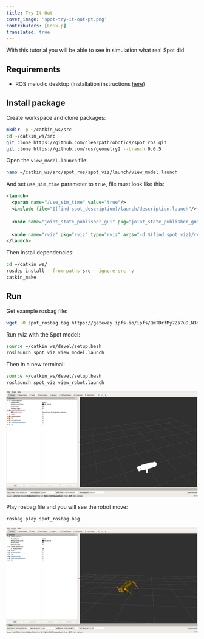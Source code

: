 ```yaml
---
title: Try It Out
cover_image: 'spot-try-it-out-pt.png' 
contributors: [LoSk-p]
translated: true
---
```


With this tutorial you will be able to see in simulation what real Spot did.

## Requirements

* ROS melodic desktop (installation instructions [here](http://wiki.ros.org/melodic/Installation/Ubuntu))

## Install package

Create workspace and clone packages:
```bash
mkdir -p ~/catkin_ws/src
cd ~/catkin_ws/src
git clone https://github.com/clearpathrobotics/spot_ros.git
git clone https://github.com/ros/geometry2 --branch 0.6.5
```
Open the `view_model.launch` file:
```bash
nano ~/catkin_ws/src/spot_ros/spot_viz/launch/view_model.launch
```

And set `use_sim_time` parameter to `true`, file must look like this:
```xml
<launch>
  <param name="/use_sim_time" value="true"/>
  <include file="$(find spot_description)/launch/description.launch"/>

  <node name="joint_state_publisher_gui" pkg="joint_state_publisher_gui" type="joint_state_publisher_gui" />

  <node name="rviz" pkg="rviz" type="rviz" args="-d $(find spot_viz)/rviz/model.rviz" />
</launch>
```

Then install dependencies:
```bash
cd ~/catkin_ws/
rosdep install --from-paths src --ignore-src -y
catkin_make
```

## Run

Get example rosbag file:
```bash
wget -O spot_rosbag.bag https://gateway.ipfs.io/ipfs/QmTDrfMy7Zs7uDLN3KPBC1UYqXNMXBKEwX7ggVmJKAm7Ef
```

Run rviz with the Spot model:
```bash
source ~/catkin_ws/devel/setup.bash
roslaunch spot_viz view_model.launch
``` 
Then in a new terminal:
```bash
source ~/catkin_ws/devel/setup.bash
roslaunch spot_viz view_robot.launch
``` 
![spot_viz](../images/spot/spot.jpg)


Play rosbag file and you will see the robot move:
```bash
rosbag play spot_rosbag.bag
```
![spot_viz](../images/spot/spot2.jpg)